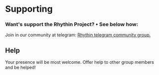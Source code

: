 [telcommunity]: https://t.me/+oiufkPB6ZwdhZDA5

# Supporting
### Want's support the Rhythin Project? • See below how:
Join in our community at telegram: [Rhythin telegram community group.][telcommunity]
## Help
Your presence will be most welcome.
Offer help to other group members and be helped!